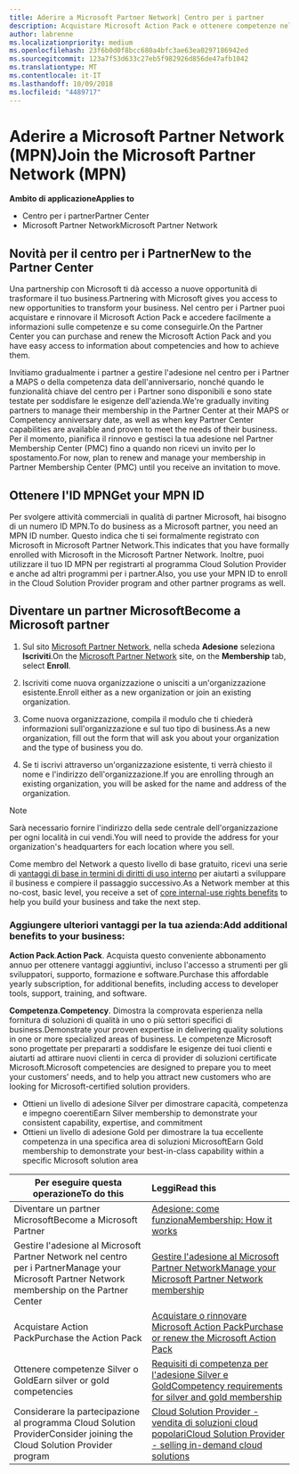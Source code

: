 ```yaml
---
title: Aderire a Microsoft Partner Network| Centro per i partner
description: Acquistare Microsoft Action Pack e ottenere competenze nel Centro per i partner
author: labrenne
ms.localizationpriority: medium
ms.openlocfilehash: 23f6b0d0f8bcc680a4bfc3ae63ea0297186942ed
ms.sourcegitcommit: 123a7f53d633c27eb5f982926d856de47afb1042
ms.translationtype: MT
ms.contentlocale: it-IT
ms.lasthandoff: 10/09/2018
ms.locfileid: "4489717"
---
```

# <a name="join-the-microsoft-partner-network-mpn"></a><span data-ttu-id="b33e5-103">Aderire a Microsoft Partner Network (MPN)</span><span class="sxs-lookup"><span data-stu-id="b33e5-103">Join the Microsoft Partner Network (MPN)</span></span>

**<span data-ttu-id="b33e5-104">Ambito di applicazione</span><span class="sxs-lookup"><span data-stu-id="b33e5-104">Applies to</span></span>**

-  <span data-ttu-id="b33e5-105">Centro per i partner</span><span class="sxs-lookup"><span data-stu-id="b33e5-105">Partner Center</span></span>
-  <span data-ttu-id="b33e5-106">Microsoft Partner Network</span><span class="sxs-lookup"><span data-stu-id="b33e5-106">Microsoft Partner Network</span></span>

## <a name="new-to-the-partner-center"></a><span data-ttu-id="b33e5-107">Novità per il centro per i Partner</span><span class="sxs-lookup"><span data-stu-id="b33e5-107">New to the Partner Center</span></span>

 <span data-ttu-id="b33e5-108">Una partnership con Microsoft ti dà accesso a nuove opportunità di trasformare il tuo business.</span><span class="sxs-lookup"><span data-stu-id="b33e5-108">Partnering with Microsoft gives you access to new opportunities to transform your business.</span></span> <span data-ttu-id="b33e5-109">Nel centro per i Partner puoi acquistare e rinnovare il Microsoft Action Pack e accedere facilmente a informazioni sulle competenze e su come conseguirle.</span><span class="sxs-lookup"><span data-stu-id="b33e5-109">On the Partner Center you can purchase and renew the Microsoft Action Pack and you have easy access to information about competencies and how to achieve them.</span></span>

 <span data-ttu-id="b33e5-110">Invitiamo gradualmente i partner a gestire l'adesione nel centro per i Partner a MAPS o della competenza data dell'anniversario, nonché quando le funzionalità chiave del centro per i Partner sono disponibili e sono state testate per soddisfare le esigenze dell'azienda.</span><span class="sxs-lookup"><span data-stu-id="b33e5-110">We're gradually inviting partners to manage their membership in the Partner Center at their MAPS or Competency anniversary date, as well as when key Partner Center capabilities are available and proven to meet the needs of their business.</span></span>  <span data-ttu-id="b33e5-111">Per il momento, pianifica il rinnovo e gestisci la tua adesione nel Partner Membership Center (PMC) fino a quando non ricevi un invito per lo spostamento.</span><span class="sxs-lookup"><span data-stu-id="b33e5-111">For now, plan to renew and manage your membership in Partner Membership Center (PMC) until you receive an invitation to move.</span></span>

## <a name="get-your-mpn-id"></a><span data-ttu-id="b33e5-112">Ottenere l'ID MPN</span><span class="sxs-lookup"><span data-stu-id="b33e5-112">Get your MPN ID</span></span>

<span data-ttu-id="b33e5-113">Per svolgere attività commerciali in qualità di partner Microsoft, hai bisogno di un numero ID MPN.</span><span class="sxs-lookup"><span data-stu-id="b33e5-113">To do business as a Microsoft partner, you need an MPN ID number.</span></span> <span data-ttu-id="b33e5-114">Questo indica che ti sei formalmente registrato con Microsoft in Microsoft Partner Network.</span><span class="sxs-lookup"><span data-stu-id="b33e5-114">This indicates that you have formally enrolled with Microsoft in the Microsoft Partner Network.</span></span> <span data-ttu-id="b33e5-115">Inoltre, puoi utilizzare il tuo ID MPN per registrarti al programma Cloud Solution Provider e anche ad altri programmi per i partner.</span><span class="sxs-lookup"><span data-stu-id="b33e5-115">Also, you use your MPN ID to enroll in the Cloud Solution Provider program and other partner programs as well.</span></span>  

## <a name="become-a-microsoft-partner"></a><span data-ttu-id="b33e5-116">Diventare un partner Microsoft</span><span class="sxs-lookup"><span data-stu-id="b33e5-116">Become a Microsoft partner</span></span>

1.  <span data-ttu-id="b33e5-117">Sul sito [Microsoft Partner Network](https://partner.microsoft.com/en-us/membership), nella scheda **Adesione** seleziona **Iscriviti**.</span><span class="sxs-lookup"><span data-stu-id="b33e5-117">On the [Microsoft Partner Network](https://partner.microsoft.com/en-us/membership) site, on the **Membership** tab, select **Enroll**.</span></span> 

2.  <span data-ttu-id="b33e5-118">Iscriviti come nuova organizzazione o unisciti a un'organizzazione esistente.</span><span class="sxs-lookup"><span data-stu-id="b33e5-118">Enroll either as a new organization or join an existing organization.</span></span>

3.  <span data-ttu-id="b33e5-119">Come nuova organizzazione, compila il modulo che ti chiederà informazioni sull'organizzazione e sul tuo tipo di business.</span><span class="sxs-lookup"><span data-stu-id="b33e5-119">As a new organization, fill out the form that will ask you about your organization and the type of business you do.</span></span>

4.  <span data-ttu-id="b33e5-120">Se ti iscrivi attraverso un'organizzazione esistente, ti verrà chiesto il nome e l'indirizzo dell'organizzazione.</span><span class="sxs-lookup"><span data-stu-id="b33e5-120">If you are enrolling through an existing organization, you will be asked for the name and address of the organization.</span></span>

> [!NOTE]  
>  <span data-ttu-id="b33e5-121">Sarà necessario fornire l'indirizzo della sede centrale dell'organizzazione per ogni località in cui vendi.</span><span class="sxs-lookup"><span data-stu-id="b33e5-121">You will need to provide the address for your organization's headquarters for each location where you sell.</span></span>

<span data-ttu-id="b33e5-122">Come membro del Network a questo livello di base gratuito, ricevi una serie di [vantaggi di base in termini di diritti di uso interno](https://partner.microsoft.com/membership/core-benefits) per aiutarti a sviluppare il business e compiere il passaggio successivo.</span><span class="sxs-lookup"><span data-stu-id="b33e5-122">As a Network member at this no-cost, basic level, you receive a set of [core internal-use rights benefits](https://partner.microsoft.com/membership/core-benefits) to help you build your business and take the next step.</span></span> 

### <a name="add-additional-benefits-to-your-business"></a><span data-ttu-id="b33e5-123">Aggiungere ulteriori vantaggi per la tua azienda:</span><span class="sxs-lookup"><span data-stu-id="b33e5-123">Add additional benefits to your business:</span></span> 

<span data-ttu-id="b33e5-124">**Action Pack**.</span><span class="sxs-lookup"><span data-stu-id="b33e5-124">**Action Pack**.</span></span> <span data-ttu-id="b33e5-125">Acquista questo conveniente abbonamento annuo per ottenere vantaggi aggiuntivi, incluso l'accesso a strumenti per gli sviluppatori, supporto, formazione e software.</span><span class="sxs-lookup"><span data-stu-id="b33e5-125">Purchase this affordable yearly subscription, for additional benefits, including access to developer tools, support, training, and software.</span></span>

<span data-ttu-id="b33e5-126">**Competenza**.</span><span class="sxs-lookup"><span data-stu-id="b33e5-126">**Competency**.</span></span> <span data-ttu-id="b33e5-127">Dimostra la comprovata esperienza nella fornitura di soluzioni di qualità in uno o più settori specifici di business.</span><span class="sxs-lookup"><span data-stu-id="b33e5-127">Demonstrate your proven expertise in delivering quality solutions in one or more specialized areas of business.</span></span> <span data-ttu-id="b33e5-128">Le competenze Microsoft sono progettate per prepararti a soddisfare le esigenze dei tuoi clienti e aiutarti ad attirare nuovi clienti in cerca di provider di soluzioni certificate Microsoft.</span><span class="sxs-lookup"><span data-stu-id="b33e5-128">Microsoft competencies are designed to prepare you to meet your customers’ needs, and to help you attract new customers who are looking for Microsoft-certified solution providers.</span></span> 

- <span data-ttu-id="b33e5-129">Ottieni un livello di adesione Silver per dimostrare capacità, competenza e impegno coerenti</span><span class="sxs-lookup"><span data-stu-id="b33e5-129">Earn Silver membership to demonstrate your consistent capability, expertise, and commitment</span></span>
- <span data-ttu-id="b33e5-130">Ottieni un livello di adesione Gold per dimostrare la tua eccellente competenza in una specifica area di soluzioni Microsoft</span><span class="sxs-lookup"><span data-stu-id="b33e5-130">Earn Gold membership to demonstrate your best-in-class capability within a specific Microsoft solution area</span></span>

|**<span data-ttu-id="b33e5-131">Per eseguire questa operazione</span><span class="sxs-lookup"><span data-stu-id="b33e5-131">To do this</span></span>**   |**<span data-ttu-id="b33e5-132">Leggi</span><span class="sxs-lookup"><span data-stu-id="b33e5-132">Read this</span></span>**   |
|------------------|:---------------|
|<span data-ttu-id="b33e5-133">Diventare un partner Microsoft</span><span class="sxs-lookup"><span data-stu-id="b33e5-133">Become a Microsoft Partner</span></span>|[<span data-ttu-id="b33e5-134">Adesione: come funziona</span><span class="sxs-lookup"><span data-stu-id="b33e5-134">Membership: How it works</span></span>](https://partner.microsoft.com/membership/how-it-works)|
<span data-ttu-id="b33e5-135">Gestire l'adesione al Microsoft Partner Network nel centro per i Partner</span><span class="sxs-lookup"><span data-stu-id="b33e5-135">Manage your Microsoft Partner Network membership on the Partner Center</span></span>   |[<span data-ttu-id="b33e5-136">Gestire l'adesione al Microsoft Partner Network</span><span class="sxs-lookup"><span data-stu-id="b33e5-136">Manage your Microsoft Partner Network membership</span></span>](mpn-overview.md)
|<span data-ttu-id="b33e5-137">Acquistare Action Pack</span><span class="sxs-lookup"><span data-stu-id="b33e5-137">Purchase the Action Pack</span></span>   |[<span data-ttu-id="b33e5-138">Acquistare o rinnovare Microsoft Action Pack</span><span class="sxs-lookup"><span data-stu-id="b33e5-138">Purchase or renew the Microsoft Action Pack</span></span>](https://msdn.microsoft.com/partner-center/mpn-get-action-pack)|
|<span data-ttu-id="b33e5-139">Ottenere competenze Silver o Gold</span><span class="sxs-lookup"><span data-stu-id="b33e5-139">Earn silver or gold competencies</span></span>   |[<span data-ttu-id="b33e5-140">Requisiti di competenza per l'adesione Silver e Gold</span><span class="sxs-lookup"><span data-stu-id="b33e5-140">Competency requirements for silver and gold membership</span></span>](https://msdn.microsoft.com/en-us/partner-center/learn-about-competencies)|
|<span data-ttu-id="b33e5-141">Considerare la partecipazione al programma Cloud Solution Provider</span><span class="sxs-lookup"><span data-stu-id="b33e5-141">Consider joining the Cloud Solution Provider program</span></span>|[<span data-ttu-id="b33e5-142">Cloud Solution Provider - vendita di soluzioni cloud popolari</span><span class="sxs-lookup"><span data-stu-id="b33e5-142">Cloud Solution Provider - selling in-demand cloud solutions</span></span>](csp-overview.md)|
